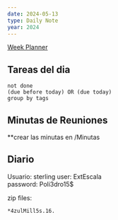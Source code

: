 ```yaml
---
date: 2024-05-13
type: Daily Note
year: 2024
---
```


[Week Planner](../Cuaderno/Week%20Planner.md)
## Tareas del dia


```tasks
not done
(due before today) OR (due today)
group by tags
```

## Minutas de Reuniones
**crear las minutas en /Minutas


## Diario

Usuario: sterling
user: ExtEscala  
password: Poli3dro15$


zip files:

`*4zulMill5s.16.`







